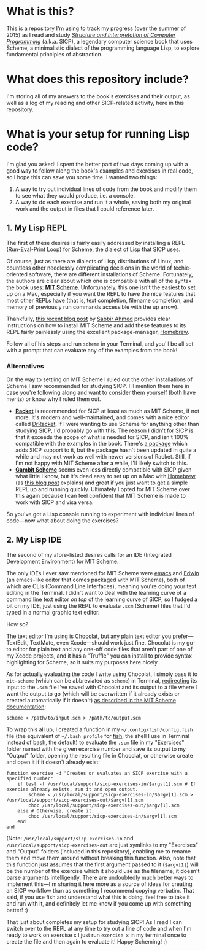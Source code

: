 # What is this?

This is a repository I'm using to track my progress (over the summer of 2015) as I read and study *[Structure and Interpretation of Computer Programming](https://mitpress.mit.edu/sicp/)* (a.k.a. SICP), a legendary computer science book that uses Scheme, a minimalistic dialect of the programming language Lisp, to explore fundamental principles of abstraction.

# What does this repository include?

I'm storing all of my answers to the book's exercises and their output, as well as a log of my reading and other SICP-related activity, here in this repository.

# What is your setup for running Lisp code?

I'm glad you asked! I spent the better part of two days coming up with a good way to follow along the book's examples and exercises in real code, so I hope this can save you some time. I wanted two things:

1. A way to try out individual lines of code from the book and modify them to see what they would produce, i.e. a console.
2. A way to do each exercise and run it a whole, saving both my original work and the output in files that I could reference later.
	
## 1. My Lisp REPL
	
The first of these desires is fairly easily addressed by installing a REPL (Run-Eval-Print Loop) for Scheme, the dialect of Lisp that SICP uses.

Of course, just as there are dialects of Lisp, distributions of Linux, and countless other needlessly complicating decisions in the world of techie-oriented software, there are different installations of Scheme. Fortunately, the authors are clear about which one is compatible with all of the syntax the book uses: **[MIT Scheme](https://www.gnu.org/software/mit-scheme/)**. Unfortunately, this one isn't the easiest to set up on a Mac, especially if you want the REPL to have the nice features that most other REPLs have (that is, text completion, filename completion, and memory of previously run commands accessible with the up arrow).

Thankfully, [this recent blog post](http://thesabbir.com/setting-up-mit-scheme-on-os-x-yosemite-with-homebrew/) by [Sabbir Ahmed](https://github.com/thesabbir) provides clear instructions on how to install MIT Scheme and add these features to its REPL fairly painlessly using the excellent package-manager, [Homebrew](http://brew.sh).

Follow all of his steps and run `scheme` in your Terminal, and you'll be all set with a prompt that can evaluate any of the examples from the book!

### Alternatives

On the way to settling on MIT Scheme I ruled out the other installations of Scheme I saw recommended for studying SICP. I'll mention them here in case you're following along and want to consider them yourself (both have merits) or know why I ruled them out.

* **[Racket](http://racket-lang.org)** is recommended for SICP at least as much as MIT Scheme, if not more. It's modern and well-maintained, and comes with a nice editor called [DrRacket](http://docs.racket-lang.org/drracket/). If I were wanting to use Scheme for anything other than studying SICP, I'd probably go with this. The reason I didn't for SICP is that it exceeds the scope of what is needed for SICP, and isn't 100% compatible with the examples in the book. There's [a package](http://www.neilvandyke.org/racket-sicp/) which adds SICP support to it, but the package hasn't been updated in quite a while and may not work as well with newer versions of Racket. Still, if I'm not happy with MIT Scheme after a while, I'll likely switch to this.
* **[Gambit Scheme](http://gambitscheme.org/wiki/index.php/Main_Page)** seems even less directly compatible with SICP given what little I know, but it's dead easy to set up on a Mac with [Homebrew](http://brew.sh) (as [this blog post](http://www.uponmyshoulder.com/blog/2011/so-you-want-to-do-the-sicp/) explains) and great if you just want to get a simple REPL up and running quickly. Ultimately I opted for MIT Scheme over this again because I can feel confident that MIT Scheme is made to work with SICP and visa versa.

So you've got a Lisp console running to experiment with individual lines of code—now what about doing the exercises?

## 2. My Lisp IDE

The second of my afore-listed desires calls for an IDE (Integrated Development Environment) for MIT Scheme.

The only IDEs I ever saw mentioned for MIT Scheme were [emacs](https://en.wikipedia.org/wiki/Emacs) and [Edwin](http://groups.csail.mit.edu/mac/ftpdir/scheme-7.4/doc-html/user_8.html) (an emacs-like editor that comes packaged with MIT Scheme), both of which are CLIs (Command Line Interfaces), meaning you're doing your text editing in the Terminal. I didn't want to deal with the learning curve of a command line text editor *on top* of the learning curve of SICP, so I fudged a bit on my IDE, just using the REPL to evaluate `.scm` (Scheme) files that I'd typed in a normal graphic text editor.

How so?

The text editor I'm using is [Chocolat](https://chocolatapp.com), but any plain text editor you prefer—TextEdit, TextMate, even Xcode—should work just fine. Chocolat is my go-to editor for plain text and any one-off code files that aren't part of one of my Xcode projects, and it has a "Truffle" you can install to provide syntax highlighting for Scheme, so it suits my purposes here nicely.

As for actually evaluating the code I write using Chocolat, I simply pass it to `mit-scheme` (which can be abbreviated as `scheme`) in Terminal, [redirecting](https://en.wikipedia.org/wiki/Redirection_(computing)) its input to the `.scm` file I've saved with Chocolat and its output to a file where I want the output to go (which will be overwritten if it already exists or created automatically if it doesn't) [as described in the MIT Scheme documentation](http://www.gnu.org/software/mit-scheme/documentation/mit-scheme-user/Command_002dLine-Options.html#Command_002dLine-Options):

	scheme < /path/to/input.scm > /path/to/output.scm
	
To wrap this all up, I created a function in my `~/.config/fish/config.fish` file (the equivalent of `~/.bash_profile` for [fish](https://en.wikipedia.org/wiki/Friendly_interactive_shell), the shell I use in Terminal instead of [bash](https://en.wikipedia.org/wiki/Bash_(Unix_shell)), the default) to evaluate the `.scm` file in my "Exercises" folder named with the given exercise number and save its output to my "Output" folder, opening the resulting file in Chocolat, or otherwise create and open it if it doesn't already exist:

	function exercise -d "Creates or evaluates an SICP exercise with a specified number"
		if test -f /usr/local/support/sicp-exercises-in/$argv[1].scm # If exercise already exists, run it and open output.
			scheme < /usr/local/support/sicp-exercises-in/$argv[1].scm > /usr/local/support/sicp-exercises-out/$argv[1].scm
			choc /usr/local/support/sicp-exercises-out/$argv[1].scm
		else # Otherwise, create it.
			choc /usr/local/support/sicp-exercises-in/$argv[1].scm
		end
	end
	
(Note: `/usr/local/support/sicp-exercises-in` and `/usr/local/support/sicp-exercises-out` are just symlinks to my "Exercises" and "Output" folders (included in this repository), enabling me to rename them and move them around without breaking this function. Also, note that this function just assumes that the first argument passed to it (`$argv[1]`) will be the number of the exercise which it should use as the filename; it doesn't parse arguments intelligently. There are undoubtedly much better ways to implement this—I'm sharing it here more as a source of ideas for creating an SICP workflow than as something I recommend copying verbatim. That said, if you use fish and understand what this is doing, feel free to take it and run with it, and definitely let me know if you come up with something better! :)

That just about completes my setup for studying SICP! As I read I can switch over to the REPL at any time to try out a line of code and when I'm ready to work on exercise x I just run `exercise x` in my terminal once to create the file and then again to evaluate it! Happy Scheming! :)